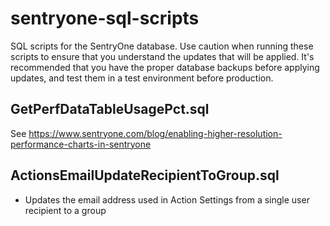 # sentryone-sql-scripts
SQL scripts for the SentryOne database. Use caution when running these scripts to ensure that you understand the updates that will be applied. It's recommended that you have the proper database backups before applying updates, and test them in a test environment before production.

## GetPerfDataTableUsagePct.sql
See https://www.sentryone.com/blog/enabling-higher-resolution-performance-charts-in-sentryone

## ActionsEmailUpdateRecipientToGroup.sql
- Updates the email address used in Action Settings from a single user recipient to a group

